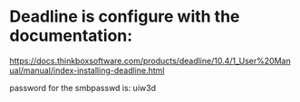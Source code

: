 # Deadline is configure with the documentation:

https://docs.thinkboxsoftware.com/products/deadline/10.4/1_User%20Manual/manual/index-installing-deadline.html

password for the smbpasswd is: uiw3d
